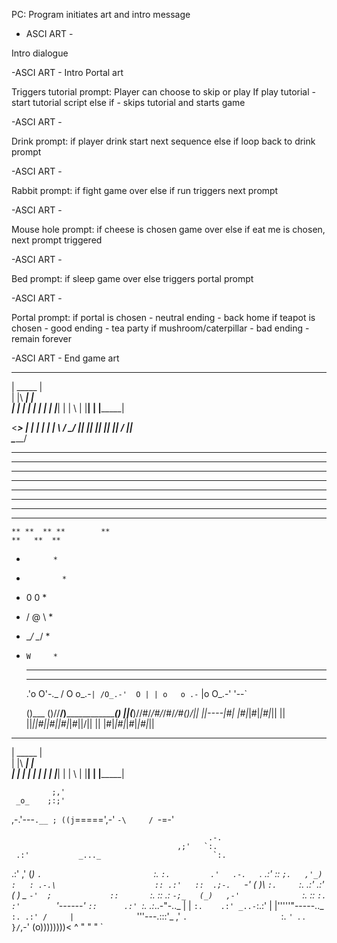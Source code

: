 PC:
Program initiates  art and intro message

- ASCI ART -

Intro dialogue

-ASCI ART - Intro Portal art

Triggers tutorial prompt:
    Player can choose to skip or play
    If play tutorial - start tutorial script
    else if - skips tutorial and starts game

-ASCI ART - 

Drink prompt:
    if player drink start next sequence
    else if loop back to drink prompt

-ASCI ART - 

Rabbit prompt:
    if fight game over
    else if run triggers next prompt

-ASCI ART -

Mouse hole prompt:
    if cheese is chosen game over
    else if eat me is chosen, next prompt triggered

-ASCI ART -

Bed prompt:
    if sleep game over
    else triggers portal prompt

-ASCI ART -

Portal prompt:
    if portal is chosen - neutral ending - back home
    if teapot is chosen - good ending - tea party
    if mushroom/caterpillar - bad ending - remain forever

-ASCI ART - End game art

 _________
|  _____  |\
| |\ ___| | \
| | |   | | |
| | |___| | |
\ | |____\| |
 \|_________|  

<____________>
|            |
|            |
|            |
 \          /
  \________/
      ||
      ||
      ||
      ||
   ___||___
  /   ||   \
  \________/

***       
  ** **
 **   **
 **   **         **** 
 **   **       **   ****
 **  **       *   **   **
  **  *      *  **  ***  **
   **  *    *  **     **  *
    ** **  ** **        **
    **   **  **
   *           *
  *             *
 *    0     0    *
 *   /   @   \   *
 *   \__/ \__/   *
   *     W     *
     **     **   
       *****

        .'o O'-._
       / O o_.-`|
      /O_.-'  O |
      | o   o .-`
      |o O_.-'
      '--`

      ()___ 
    ()//__/)_________________()
    ||(___)//#/_/#/_/#/_/#()/||
    ||----|#| |#|_|#|_|#|_|| ||
    ||____|_|#|_|#|_|#|_|#||/||
    ||    |#|_|#|_|#|_|#|_||
 _________
|  _____  |\
| |\ ___| | \
| | |   | | |
| | |___| | |
\ | |____\| |
 \|_________|

             ;,'
     _o_    ;:;'
 ,-.'---`.__ ;
((j`=====',-'
 `-\     /
    `-=-'   

                                                .-.
                                         ,;'   `:.
     .:'           _..._                         `:.
   .:'           ,' (_) `.                         `:.
   `:.         .'   .-.   `.                       .:'
    ::  `;.   ,'_) :   : .-.\                      ::
   .:'   ::  .;-.   `-' (   )\             `:.     `:.
 .:'    .:'  (   )    _  `-'  ;             ::       `:.
 ::     .:    `-;_   (_)   ,-'              `:.       ::
 `:.    :'        `'------'                 `::      .:'
  `:.  .:_..-"-.._ |    |                    `:.    .:'
_..-`:.:'          |    |'''''"-----.._       `:. .:'
                  /     |              `'''---.:::'_
                ,'      `.                     `:.  `'
                 `.    .`             }/
                   `,-'                (o))))))))<
                                        ^ " " " `